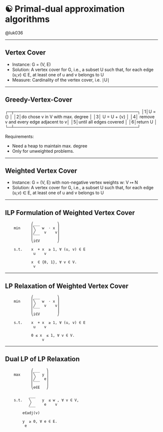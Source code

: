 # ☯ Primal-dual approximation algorithms

@luk036

---

## Vertex Cover

- Instance: G = (V, E) 
- Solution: A vertex cover for G, i.e., a subset U 
  such that, for each edge (u,v) ∈ E, at least one of 
  u and v belongs to U
- Measure: Cardinality of the vertex cover, i.e. ∣U∣

---

## Greedy-Vertex-Cover

┌─┬─────────────────────────────────────────┐
│1│U = {}                                   │
│2│do chose v in V with max. degree         │
│3│    U = U + {v}                          │
│4│    remove v and every edge adjacent to v│
│5│until all edges covered                  │
│6│return U                                 │
└─┴─────────────────────────────────────────┘

Requirements:

- Need a heap to maintain max. degree
- Only for unweighted problems.

---

## Weighted Vertex Cover

- Instance: G = (V, E) with non-negative vertex weights w: V ↦ N
- Solution: A vertex cover for G, i.e., a subset U 
  such that, for each edge (u,v) ∈ E, at least one of 
  u and v belongs to U

---

## ILP Formulation of Weighted Vertex Cover

```
            ⎛___        ⎞
    min     ⎜╲   w  ⋅ x ⎟
            ⎜╱    v    v⎟
            ⎜‾‾‾        ⎟
            ⎝i∈V        ⎠
                     
    s.t.    x  + x  ≥ 1, ∀ (u, v) ∈ E      
             u    v          

            x  ∈ {0, 1}, ∀ v ∈ V.      
             v 
```

---

## LP Relaxation of Weighted Vertex Cover

```
            ⎛___        ⎞
    min     ⎜╲   w  ⋅ x ⎟
            ⎜╱    v    v⎟
            ⎜‾‾‾        ⎟
            ⎝i∈V        ⎠
                     
    s.t.    x  + x  ≥ 1, ∀ (u, v) ∈ E      
             u    v          

            0 ≤ x  ≤ 1, ∀ v ∈ V.
                 v    
```

---

## Dual LP of LP Relaxation

```
            ⎛___   ⎞    
    max     ⎜╲   y ⎟    
            ⎜╱    e⎟    
            ⎜‾‾‾   ⎟    
            ⎝e∈E   ⎠    

           ___          
    s.t.   ╲     y  ≤ w , ∀ v ∈ V,
           ╱      e    v
           ‾‾‾          
        e∈adj(v)

        y  ≥ 0, ∀ e ∈ E.
         e              
```

